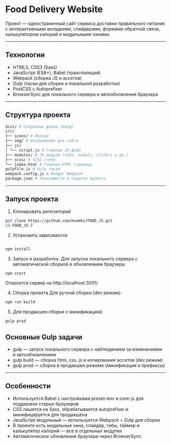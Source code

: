 # Food Delivery Website

Проект — одностраничный сайт сервиса доставки правильного питания с интерактивными вкладками, слайдерами, формами обратной связи, калькулятором калорий и модальными окнами.

---

## Технологии

- HTML5, CSS3 (Sass)
- JavaScript (ES6+), Babel (транспиляция)
- Webpack (сборка JS и ассетов)
- Gulp (таски для сборки и локальной разработки)
- PostCSS с Autoprefixer
- BrowserSync для локального сервера и автообновления браузера

---

## Структура проекта
```bash
dist/ # Собранные файлы (билд)
src/
├── icons/ # Иконки
├── img/ # Изображения для сайта
├── js/
│ └── script.js # Главный JS-файл
├── modules/ # JS модули (tabs, modals, sliders и др.)
├── scss/ # SCSS стили
└── index.html # Главная HTML страница
gulpfile.js # Gulp таски
webpack.config.js # Конфиг Webpack
package.json # Зависимости и скрипты проекта
```
---

## Запуск проекта

1. Клонировать репозиторий

```bash
git clone https://github.com/mvamks/FOOD_JS.git
cd FOOD_JS-7
```
2. Установить зависимости

```bash

npm install
```
3. Запуск и разработка.
Для запуска локального сервера с автоматической сборкой и обновлением браузера:

```bash
npm start
```
Откроется сервер на http://localhost:3001/

4. Сборка проекта
Для ручной сборки (dev режим):

```bash
npm run build
```
5. Для продакшен сборки с минификацией:

```bash
gulp prod
```
## Основные Gulp задачи
- gulp — запуск локального сервера с наблюдением за изменениями и автообновлением
- gulp build — сборка html, css, js и копирование ассетов (dev режим)
- gulp prod — сборка в продакшен режиме (минификация и префиксы)
----
## Особенности
- Используется Babel с настройками preset-env и core-js для поддержки старых браузеров
- CSS пишется на Sass, обрабатывается autoprefixer и минифицируется для продакшена
- JavaScript модульный — используется Webpack + Gulp для сборки
- В проекте есть модальные окна, слайдер, табы, таймер и калькулятор калорий — все в отдельных модулях
- Автоматическое обновление браузера через BrowserSync

